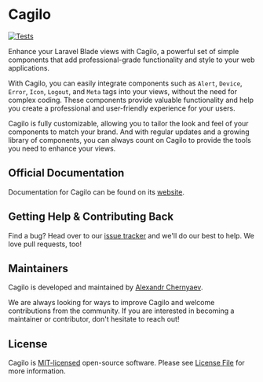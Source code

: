 # Cagilo 

[![Tests](https://github.com/cagilo/cagilo/actions/workflows/phpunit.yml/badge.svg)](https://github.com/cagilo/cagilo/actions/workflows/phpunit.yml)

Enhance your Laravel Blade views with Cagilo, a powerful set of simple components that add professional-grade functionality and style to your web applications.

With Cagilo, you can easily integrate components such as `Alert`, `Device`, `Error`, `Icon`, `Logout`, and `Meta` tags into your views, without the need for complex coding. These components provide valuable functionality and help you create a professional and user-friendly experience for your users.

Cagilo is fully customizable, allowing you to tailor the look and feel of your components to match your brand. And with regular updates and a growing library of components, you can always count on Cagilo to provide the tools you need to enhance your views.


## Official Documentation

Documentation for Cagilo can be found on its [website](https://cagilo.github.io/).


## Getting Help & Contributing Back

Find a bug? Head over to our [issue tracker](https://github.com/cagilo/cagilo/issues) and we'll do our best to help. We love pull requests, too!

## Maintainers

Cagilo is developed and maintained by [Alexandr Chernyaev](https://github.com/tabuna). 

We are always looking for ways to improve Cagilo and welcome contributions from the community. If you are interested in becoming a maintainer or contributor, don't hesitate to reach out!

## License

Cagilo is [MIT-licensed](LICENSE.md) open-source software. Please see [License File](LICENSE.md) for more information.



